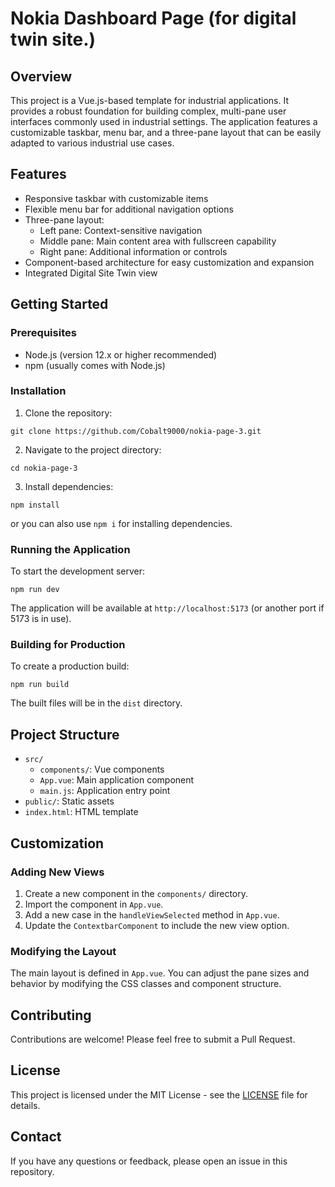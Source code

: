 # Nokia Dashboard Page (for digital twin site.)

## Overview

This project is a Vue.js-based template for industrial applications. It provides a robust foundation for building complex, multi-pane user interfaces commonly used in industrial settings. The application features a customizable taskbar, menu bar, and a three-pane layout that can be easily adapted to various industrial use cases.

## Features

- Responsive taskbar with customizable items
- Flexible menu bar for additional navigation options
- Three-pane layout:
  - Left pane: Context-sensitive navigation
  - Middle pane: Main content area with fullscreen capability
  - Right pane: Additional information or controls
- Component-based architecture for easy customization and expansion
- Integrated Digital Site Twin view

## Getting Started

### Prerequisites

- Node.js (version 12.x or higher recommended)
- npm (usually comes with Node.js)

### Installation

1. Clone the repository:

```
git clone https://github.com/Cobalt9000/nokia-page-3.git
```

2. Navigate to the project directory:

```
cd nokia-page-3
```

3. Install dependencies:

```
npm install
```
or you can also use ```npm i``` for installing dependencies.

### Running the Application

To start the development server:

```
npm run dev
```

The application will be available at `http://localhost:5173` (or another port if 5173 is in use).

### Building for Production

To create a production build:

```
npm run build
```

The built files will be in the `dist` directory.

## Project Structure

- `src/`
  - `components/`: Vue components
  - `App.vue`: Main application component
  - `main.js`: Application entry point
- `public/`: Static assets
- `index.html`: HTML template

## Customization

### Adding New Views

1. Create a new component in the `components/` directory.
2. Import the component in `App.vue`.
3. Add a new case in the `handleViewSelected` method in `App.vue`.
4. Update the `ContextbarComponent` to include the new view option.

### Modifying the Layout

The main layout is defined in `App.vue`. You can adjust the pane sizes and behavior by modifying the CSS classes and component structure.

## Contributing

Contributions are welcome! Please feel free to submit a Pull Request.

## License

This project is licensed under the MIT License - see the [LICENSE](LICENSE) file for details.

## Contact

If you have any questions or feedback, please open an issue in this repository.
